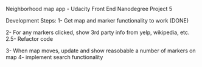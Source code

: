 Neighborhood map app - Udacity Front End Nanodegree Project 5

Development Steps:
1- Get map and marker functionality to work
(DONE)

2- For any markers clicked, show 3rd party info from yelp, wikipedia, etc.
2.5- Refactor code

3- When map moves, update and show reasobable a number of markers on map
4- implement search functionality
